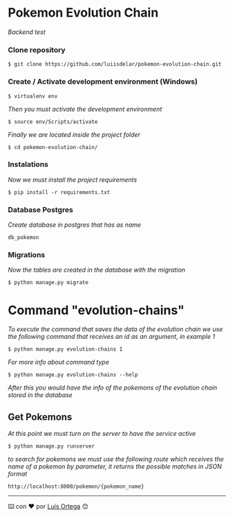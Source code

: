 # Pokemon Evolution Chain

_Backend test_


### Clone repository 

```
$ git clone https://github.com/luiisdelar/pokemon-evolution-chain.git
```


### Create / Activate development environment (Windows)

```
$ virtualenv env
```

_Then you must activate the development environment_

```
$ source env/Scripts/activate
```

_Finally we are located inside the project folder_

```
$ cd pokemon-evolution-chain/
```


### Instalations  

_Now we must install the project requirements_

```
$ pip install -r requirements.txt
```

### Database Postgres

_Create database in postgres that has as name_

```
db_pokemon
```

### Migrations

_Now the tables are created in the database with the migration_

```
$ python manage.py migrate
```

# Command "evolution-chains"

_To execute the command that saves the data of the evolution chain we use the following command that receives an id as an argument, in example 1_

```
$ python manage.py evolution-chains 1
```

_For more info about command type_

```
$ python manage.py evolution-chains --help
```

_After this you would have the info of the pokemons of the evolution chain stored in the database_

## Get Pokemons 

_At this point we must turn on the server to have the service active_

```
$ python manage.py runserver
```

_to search for pokemons we must use the following route which receives the name of a pokemon by parameter, it returns the possible matches in JSON format_

```
http://localhost:8000/pokemon/{pokemon_name}
```

---
⌨️ con ❤️ por [Luis Ortega](https://github.com/luiisdelar) 😊
